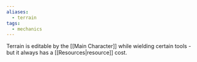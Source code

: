 ```yaml
---
aliases:
  - terrain
tags:
  - mechanics
---
```


Terrain is editable by the [[Main Character]] while wielding certain tools - but it always has a [[Resources|resource]] cost.